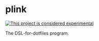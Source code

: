 # plink

[![This project is considered experimental](https://img.shields.io/badge/status-experimental-critical.svg)](https://benknoble.github.io/status/experimental/)

The DSL-for-dotfiles program.
